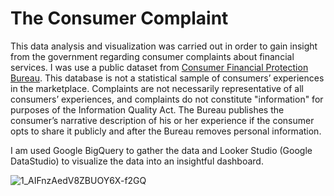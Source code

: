 # The Consumer Complaint
This data analysis and visualization was carried out in order to gain insight from the government regarding consumer complaints about financial services.
I was use a public dataset from [Consumer Financial Protection Bureau](https://www.consumerfinance.gov/data-research/consumer-complaints/).
This database is not a statistical sample of consumers’ experiences in the marketplace. Complaints are not necessarily representative of all consumers’ experiences, and complaints do not constitute "information" for purposes of the Information Quality Act. The Bureau publishes the consumer’s narrative description of his or her experience if the consumer opts to share it publicly and after the Bureau removes personal information.

I am used Google BigQuery to gather the data and Looker Studio (Google DataStudio) to visualize the data into an insightful dashboard.

![1_AIFnzAedV8ZBUOY6X-f2GQ](https://github.com/alberthero319/SQL-Project/blob/main/The%20Consumer%20Complaint/CFPB_Complaints_page-0001.jpg?raw=true)
